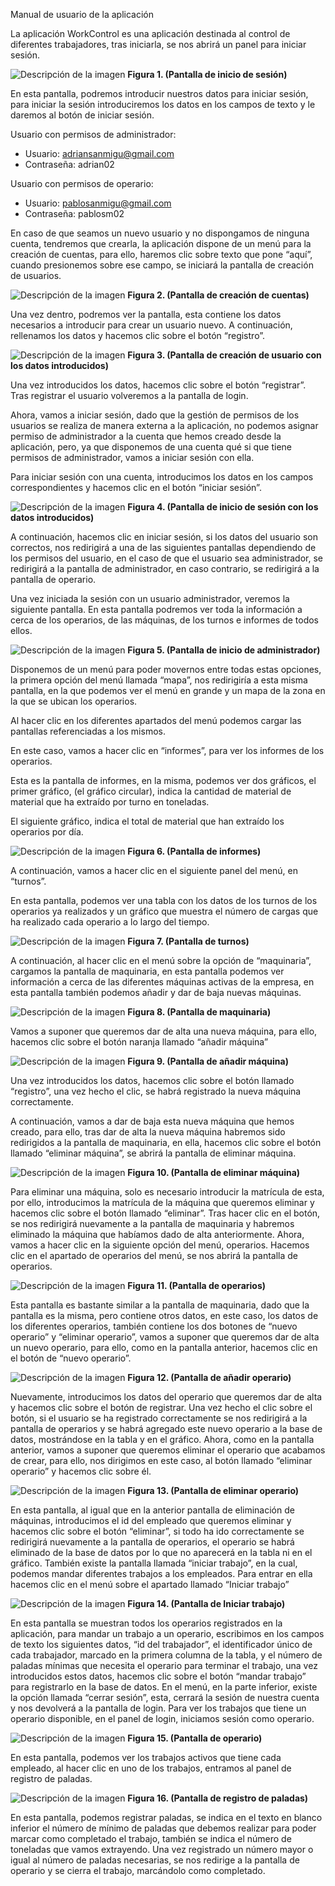 Manual de usuario de la aplicación

La aplicación WorkControl es una aplicación destinada al control de diferentes trabajadores, tras iniciarla, se nos abrirá un panel para iniciar sesión.

![Descripción de la imagen](./images-md/1.png)
**Figura 1. (Pantalla de inicio de sesión)**

En esta pantalla, podremos introducir nuestros datos para iniciar sesión, para iniciar la sesión introduciremos los datos en los campos de texto y le daremos al botón de iniciar sesión.

Usuario con permisos de administrador:

- Usuario: adriansanmigu@gmail.com
- Contraseña: adrian02

Usuario con permisos de operario:

- Usuario: pablosanmigu@gmail.com
- Contraseña: pablosm02

En caso de que seamos un nuevo usuario y no dispongamos de ninguna cuenta, tendremos que crearla, la aplicación dispone de un menú para la creación de cuentas, para ello, haremos clic sobre texto que pone “aquí”, cuando presionemos sobre ese campo, se iniciará la pantalla de creación de usuarios.

![Descripción de la imagen](./images-md/2.png)
**Figura 2. (Pantalla de creación de cuentas)**

Una vez dentro, podremos ver la pantalla, esta contiene los datos necesarios a introducir para crear un usuario nuevo. A continuación, rellenamos los datos y hacemos clic sobre el botón “registro”.

![Descripción de la imagen](./images-md/3.png)
**Figura 3. (Pantalla de creación de usuario con los datos introducidos)**

Una vez introducidos los datos, hacemos clic sobre el botón “registrar”.
Tras registrar el usuario volveremos a la pantalla de login.

Ahora, vamos a iniciar sesión, dado que la gestión de permisos de los usuarios se realiza de manera externa a la aplicación, no podemos asignar permiso de administrador a la cuenta que hemos creado desde la aplicación, pero, ya que disponemos de una cuenta qué si que tiene permisos de administrador, vamos a iniciar sesión con ella.

Para iniciar sesión con una cuenta, introducimos los datos en los campos correspondientes y hacemos clic en el botón “iniciar sesión”.

![Descripción de la imagen](./images-md/4.png)
**Figura 4. (Pantalla de inicio de sesión con los datos introducidos)**

A continuación, hacemos clic en iniciar sesión, si los datos del usuario son correctos, nos redirigirá a una de las siguientes pantallas dependiendo de los permisos del usuario, en el caso de que el usuario sea administrador, se redirigirá a la pantalla de administrador, en caso contrario, se redirigirá a la pantalla de operario.

Una vez iniciada la sesión con un usuario administrador, veremos la siguiente pantalla.
En esta pantalla podremos ver toda la información a cerca de los operarios, de las máquinas, de los turnos e informes de todos ellos.

![Descripción de la imagen](./images-md/5.png)
**Figura 5. (Pantalla de inicio de administrador)**

Disponemos de un menú para poder movernos entre todas estas opciones, la primera opción del
menú llamada “mapa”, nos redirigiría a esta misma pantalla, en la que podemos ver el menú en grande y un mapa de la zona en la que se ubican los operarios.

Al hacer clic en los diferentes apartados del menú podemos cargar las pantallas referenciadas a los mismos.

En este caso, vamos a hacer clic en “informes”, para ver los informes de los operarios.

Esta es la pantalla de informes, en la misma, podemos ver dos gráficos, el primer gráfico, (el gráfico circular), indica la cantidad de material de material que ha extraído por turno en toneladas.

El siguiente gráfico, indica el total de material que han extraído los operarios por día.

![Descripción de la imagen](./images-md/6.png)
**Figura 6. (Pantalla de informes)**

A continuación, vamos a hacer clic en el siguiente panel del menú, en “turnos”.

En esta pantalla, podemos ver una tabla con los datos de los turnos de los operarios ya realizados y un gráfico que muestra el número de cargas que ha realizado cada operario a lo largo del tiempo.

![Descripción de la imagen](./images-md/7.png)
**Figura 7. (Pantalla de turnos)**

A continuación, al hacer clic en el menú sobre la opción de “maquinaria”, cargamos la pantalla de
maquinaria, en esta pantalla podemos ver información a cerca de las diferentes máquinas activas de la empresa, en esta pantalla también podemos añadir y dar de baja nuevas máquinas.

![Descripción de la imagen](./images-md/8.png)
**Figura 8. (Pantalla de maquinaria)**

Vamos a suponer que queremos dar de alta una nueva máquina, para ello, hacemos clic sobre el botón naranja llamado “añadir máquina”

![Descripción de la imagen](./images-md/9.png)
**Figura 9. (Pantalla de añadir máquina)**

Una vez introducidos los datos, hacemos clic sobre el botón llamado “registro”, una vez hecho el clic, se habrá registrado la nueva máquina correctamente.

A continuación, vamos a dar de baja esta nueva máquina que hemos creado, para ello, tras dar de alta la nueva máquina habremos sido redirigidos a la pantalla de maquinaria, en ella, hacemos clic sobre el botón llamado “eliminar máquina”, se abrirá la pantalla de eliminar máquina.

![Descripción de la imagen](./images-md/10.png)
**Figura 10. (Pantalla de eliminar máquina)**

Para eliminar una máquina, solo es necesario introducir la matrícula de esta, por ello, introducimos
la matrícula de la máquina que queremos eliminar y hacemos clic sobre el botón llamado “eliminar”.
Tras hacer clic en el botón, se nos redirigirá nuevamente a la pantalla de maquinaria y habremos eliminado la máquina que habíamos dado de alta anteriormente.
Ahora, vamos a hacer clic en la siguiente opción del menú, operarios.
Hacemos clic en el apartado de operarios del menú, se nos abrirá la pantalla de operarios.

![Descripción de la imagen](./images-md/11.png)
**Figura 11. (Pantalla de operarios)**

Esta pantalla es bastante similar a la pantalla de maquinaria, dado que la pantalla es la misma, pero contiene otros datos, en este caso, los datos de los diferentes operarios, también contiene los dos botones de “nuevo operario” y “eliminar operario”, vamos a suponer que queremos dar de alta un nuevo operario, para ello, como en la pantalla anterior, hacemos clic en el botón de “nuevo operario”.

![Descripción de la imagen](./images-md/12.png)
**Figura 12. (Pantalla de añadir operario)**

Nuevamente, introducimos los datos del operario que queremos dar de alta y hacemos clic sobre el botón de registrar.
Una vez hecho el clic sobre el botón, si el usuario se ha registrado correctamente se nos redirigirá a la pantalla de operarios y se habrá agregado este nuevo operario a la base de datos, mostrándose en la tabla y en el gráfico.
Ahora, como en la pantalla anterior, vamos a suponer que queremos eliminar el operario que acabamos de crear, para ello, nos dirigimos en este caso, al botón llamado “eliminar operario” y hacemos clic sobre él.

![Descripción de la imagen](./images-md/13.png)
**Figura 13. (Pantalla de eliminar operario)**

En esta pantalla, al igual que en la anterior pantalla de eliminación de máquinas, introducimos el id del empleado que queremos eliminar y hacemos clic sobre el botón “eliminar”, si todo ha ido correctamente se redirigirá nuevamente a la pantalla de operarios, el operario se habrá eliminado de la base de datos por lo que no aparecerá en la tabla ni en el gráfico.
También existe la pantalla llamada “iniciar trabajo”, en la cual, podemos mandar diferentes trabajos a los empleados.
Para entrar en ella hacemos clic en el menú sobre el apartado llamado “Iniciar trabajo”

![Descripción de la imagen](./images-md/14.png)
**Figura 14. (Pantalla de Iniciar trabajo)**

En esta pantalla se muestran todos los operarios registrados en la aplicación, para mandar un trabajo a un operario, escribimos en los campos de texto los siguientes datos, “id del trabajador”, el identificador único de cada trabajador, marcado en la primera columna de la tabla, y el número de paladas mínimas que necesita el operario para terminar el trabajo, una vez introducidos estos datos, hacemos clic sobre el botón “mandar trabajo” para registrarlo en la base de datos.
En el menú, en la parte inferior, existe la opción llamada “cerrar sesión”, esta, cerrará la sesión de nuestra cuenta y nos devolverá a la pantalla de login. Para ver los trabajos que tiene un operario disponible, en el panel de login, iniciamos sesión como operario.

![Descripción de la imagen](./images-md/15.png)
**Figura 15. (Pantalla de operario)**

En esta pantalla, podemos ver los trabajos activos que tiene cada empleado, al hacer clic en uno de los trabajos, entramos al panel de registro de paladas.

![Descripción de la imagen](./images-md/16.png)
**Figura 16. (Pantalla de registro de paladas)**

En esta pantalla, podemos registrar paladas, se indica en el texto en blanco inferior el número de mínimo de paladas que debemos realizar para poder marcar como completado el trabajo, también se indica el número de toneladas que vamos extrayendo. Una vez registrado un número mayor o igual al número de paladas necesarias, se nos redirige a la pantalla de operario y se cierra el
trabajo, marcándolo como completado.


